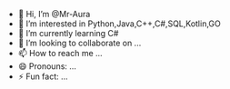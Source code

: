 - 👋 Hi, I’m @Mr-Aura
- 👀 I’m interested in Python,Java,C++,C#,SQL,Kotlin,GO
- 🌱 I’m currently learning C#
- 💞️ I’m looking to collaborate on ...
- 📫 How to reach me ...
- 😄 Pronouns: ...
- ⚡ Fun fact: ...

<!---
Mr-Aura/Mr-Aura is a ✨ special ✨ repository because its `README.md` (this file) appears on your GitHub profile.
You can click the Preview link to take a look at your changes.
--->
